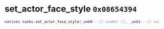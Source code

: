 # set_actor_face_style `0x08654394`

```lua
natives.tasks.set_actor_face_style(_unk0 --[[ number ]], _unk1 --[[ number ]])
```